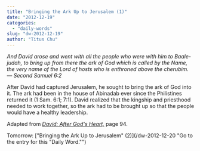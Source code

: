 ```yaml
---
title: "Bringing the Ark Up to Jerusalem (1)"
date: "2012-12-19"
categories: 
  - "daily-words"
slug: "dw-2012-12-19"
author: "Titus Chu"
---
```


_And David arose and went with all the people who were with him to Baale-judah, to bring up from there the ark of God which is called by the Name, the very name of the Lord of hosts who is enthroned above the cherubim._ _— Second Samuel 6:2_

After David had captured Jerusalem, he sought to bring the ark of God into it. The ark had been in the house of Abinadab ever since the Philistines returned it (1 Sam. 6:1; 7:1). David realized that the kingship and priesthood needed to work together, so the ark had to be brought up so that the people would have a healthy leadership.

Adapted from _[David: After God's Heart,](/book-david "Go to the listing for this book.")_ page 94.

Tomorrow: ["Bringing the Ark Up to Jerusalem" (2)](/dw-2012-12-20 "Go to the entry for this "Daily Word."")
